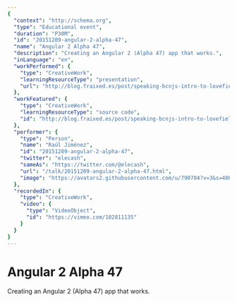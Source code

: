```yaml
---
{
  "context": "http://schema.org",
  "type": "Educational event",
  "duration": "P30M",
  "id": "20151209-angular-2-alpha-47",
  "name": "Angular 2 Alpha 47",
  "description": "Creating an Angular 2 (Alpha 47) app that works.",
  "inLanguage": "en",
  "workPerformed": {
    "type": "CreativeWork",
    "learningResourceType": "presentation",
    "url": "http://blog.fraixed.es/post/speaking-bcnjs-intro-to-lovefield/"
  },
  "workFeatured": {
    "type": "CreativeWork",
    "learningResourceType": "source code",
    "id": "http://blog.fraixed.es/post/speaking-bcnjs-intro-to-lovefield/"
  },
  "performer": {
    "type": "Person",
    "name": "Raúl Jiménez",
    "id": "20151209-angular-2-alpha-47",
    "twitter": "elecash",
    "sameAs": "https://twitter.com/@elecash",
    "url": "/talk/20151209-angular-2-alpha-47.html",
    "image": "https://avatars2.githubusercontent.com/u/790704?v=3&s=400"
  },
  "recordedIn": {
    "type": "CreativeWork",
    "video": {
      "type": "VideoObject",
      "id": "https://vimeo.com/102811135"
    }
  }
}
---
```

# Angular 2 Alpha 47

Creating an Angular 2 (Alpha 47) app that works.